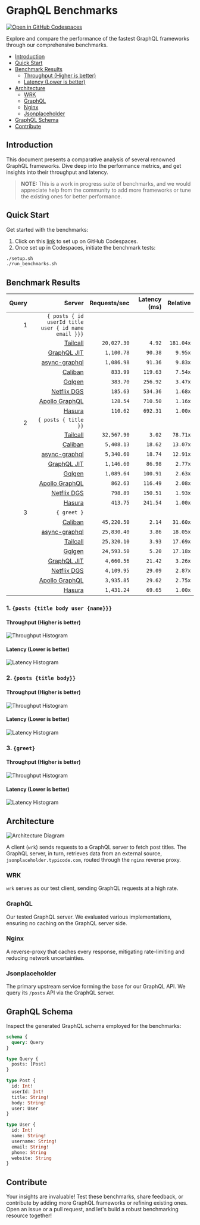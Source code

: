 # GraphQL Benchmarks <!-- omit from toc -->

[![Open in GitHub Codespaces](https://github.com/codespaces/badge.svg)](https://codespaces.new/tailcallhq/graphql-benchmarks)

Explore and compare the performance of the fastest GraphQL frameworks through our comprehensive benchmarks.

- [Introduction](#introduction)
- [Quick Start](#quick-start)
- [Benchmark Results](#benchmark-results)
  - [Throughput (Higher is better)](#throughput-higher-is-better)
  - [Latency (Lower is better)](#latency-lower-is-better)
- [Architecture](#architecture)
  - [WRK](#wrk)
  - [GraphQL](#graphql)
  - [Nginx](#nginx)
  - [Jsonplaceholder](#jsonplaceholder)
- [GraphQL Schema](#graphql-schema)
- [Contribute](#contribute)

[Tailcall]: https://github.com/tailcallhq/tailcall
[Gqlgen]: https://github.com/99designs/gqlgen
[Apollo GraphQL]: https://github.com/apollographql/apollo-server
[Netflix DGS]: https://github.com/netflix/dgs-framework
[Caliban]: https://github.com/ghostdogpr/caliban
[async-graphql]: https://github.com/async-graphql/async-graphql
[Hasura]: https://github.com/hasura/graphql-engine
[GraphQL JIT]: https://github.com/zalando-incubator/graphql-jit

## Introduction

This document presents a comparative analysis of several renowned GraphQL frameworks. Dive deep into the performance metrics, and get insights into their throughput and latency.

> **NOTE:** This is a work in progress suite of benchmarks, and we would appreciate help from the community to add more frameworks or tune the existing ones for better performance.

## Quick Start

Get started with the benchmarks:

1. Click on this [link](https://codespaces.new/tailcallhq/graphql-benchmarks) to set up on GitHub Codespaces.
2. Once set up in Codespaces, initiate the benchmark tests:

```bash
./setup.sh
./run_benchmarks.sh
```

## Benchmark Results

<!-- PERFORMANCE_RESULTS_START -->

| Query | Server | Requests/sec | Latency (ms) | Relative |
|-------:|--------:|--------------:|--------------:|---------:|
| 1 | `{ posts { id userId title user { id name email }}}` |
|| [Tailcall] | `20,027.30` | `4.92` | `181.04x` |
|| [GraphQL JIT] | `1,100.78` | `90.38` | `9.95x` |
|| [async-graphql] | `1,086.98` | `91.36` | `9.83x` |
|| [Caliban] | `833.99` | `119.63` | `7.54x` |
|| [Gqlgen] | `383.70` | `256.92` | `3.47x` |
|| [Netflix DGS] | `185.63` | `534.36` | `1.68x` |
|| [Apollo GraphQL] | `128.54` | `710.50` | `1.16x` |
|| [Hasura] | `110.62` | `692.31` | `1.00x` |
| 2 | `{ posts { title }}` |
|| [Tailcall] | `32,567.90` | `3.02` | `78.71x` |
|| [Caliban] | `5,408.13` | `18.62` | `13.07x` |
|| [async-graphql] | `5,340.60` | `18.74` | `12.91x` |
|| [GraphQL JIT] | `1,146.60` | `86.98` | `2.77x` |
|| [Gqlgen] | `1,089.64` | `100.91` | `2.63x` |
|| [Apollo GraphQL] | `862.63` | `116.49` | `2.08x` |
|| [Netflix DGS] | `798.89` | `150.51` | `1.93x` |
|| [Hasura] | `413.75` | `241.54` | `1.00x` |
| 3 | `{ greet }` |
|| [Caliban] | `45,220.50` | `2.14` | `31.60x` |
|| [async-graphql] | `25,830.40` | `3.86` | `18.05x` |
|| [Tailcall] | `25,320.10` | `3.93` | `17.69x` |
|| [Gqlgen] | `24,593.50` | `5.20` | `17.18x` |
|| [GraphQL JIT] | `4,660.56` | `21.42` | `3.26x` |
|| [Netflix DGS] | `4,109.95` | `29.09` | `2.87x` |
|| [Apollo GraphQL] | `3,935.85` | `29.62` | `2.75x` |
|| [Hasura] | `1,431.24` | `69.65` | `1.00x` |

<!-- PERFORMANCE_RESULTS_END -->



### 1. `{posts {title body user {name}}}`
#### Throughput (Higher is better)

![Throughput Histogram](assets/req_sec_histogram1.png)

#### Latency (Lower is better)

![Latency Histogram](assets/latency_histogram1.png)

### 2. `{posts {title body}}`
#### Throughput (Higher is better)

![Throughput Histogram](assets/req_sec_histogram2.png)

#### Latency (Lower is better)

![Latency Histogram](assets/latency_histogram2.png)

### 3. `{greet}`
#### Throughput (Higher is better)

![Throughput Histogram](assets/req_sec_histogram3.png)

#### Latency (Lower is better)

![Latency Histogram](assets/latency_histogram3.png)

## Architecture

![Architecture Diagram](assets/architecture.png)

A client (`wrk`) sends requests to a GraphQL server to fetch post titles. The GraphQL server, in turn, retrieves data from an external source, `jsonplaceholder.typicode.com`, routed through the `nginx` reverse proxy.

### WRK

`wrk` serves as our test client, sending GraphQL requests at a high rate.

### GraphQL

Our tested GraphQL server. We evaluated various implementations, ensuring no caching on the GraphQL server side.

### Nginx

A reverse-proxy that caches every response, mitigating rate-limiting and reducing network uncertainties.

### Jsonplaceholder

The primary upstream service forming the base for our GraphQL API. We query its `/posts` API via the GraphQL server.

## GraphQL Schema

Inspect the generated GraphQL schema employed for the benchmarks:

```graphql
schema {
  query: Query
}

type Query {
  posts: [Post]
}

type Post {
  id: Int!
  userId: Int!
  title: String!
  body: String!
  user: User
}

type User {
  id: Int!
  name: String!
  username: String!
  email: String!
  phone: String
  website: String
}
```

## Contribute

Your insights are invaluable! Test these benchmarks, share feedback, or contribute by adding more GraphQL frameworks or refining existing ones. Open an issue or a pull request, and let's build a robust benchmarking resource together!
